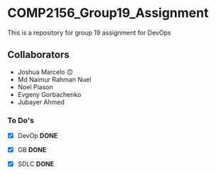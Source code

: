 # COMP2156_Group19_Assignment
This is a repository for group 19 assignment for DevOps

## Collaborators
- Joshua Marcelo 🙃
- Md Naimur Rahman Nuel
- Noel Piason
- Evgeny Gorbachenko
- Jubayer Ahmed

### To Do's

- [x] DevOp     **DONE**
* [x] GB        **DONE**
- [x] SDLC      **DONE**
